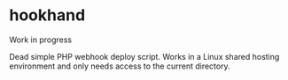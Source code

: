 # hookhand

Work in progress

Dead simple PHP webhook deploy script. Works in a Linux shared hosting environment and only needs access to the current directory.

